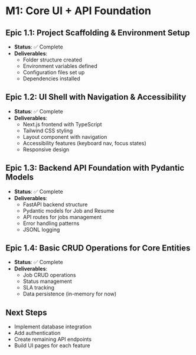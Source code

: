 # M1: Core UI + API Foundation

## Epic 1.1: Project Scaffolding & Environment Setup
- **Status**: ✅ Complete
- **Deliverables**:
  - Folder structure created
  - Environment variables defined
  - Configuration files set up
  - Dependencies installed

## Epic 1.2: UI Shell with Navigation & Accessibility
- **Status**: ✅ Complete
- **Deliverables**:
  - Next.js frontend with TypeScript
  - Tailwind CSS styling
  - Layout component with navigation
  - Accessibility features (keyboard nav, focus states)
  - Responsive design

## Epic 1.3: Backend API Foundation with Pydantic Models
- **Status**: ✅ Complete
- **Deliverables**:
  - FastAPI backend structure
  - Pydantic models for Job and Resume
  - API routes for jobs management
  - Error handling patterns
  - JSONL logging

## Epic 1.4: Basic CRUD Operations for Core Entities
- **Status**: ✅ Complete
- **Deliverables**:
  - Job CRUD operations
  - Status management
  - SLA tracking
  - Data persistence (in-memory for now)

## Next Steps
- Implement database integration
- Add authentication
- Create remaining API endpoints
- Build UI pages for each feature
